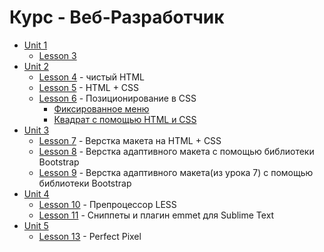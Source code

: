 # Курс - Веб-Разработчик

* [Unit 1](https://github.com/vogelfenx/kir/tree/master/course%20web-dev/Unit%201)
  * [Lesson 3](https://github.com/vogelfenx/kir/tree/master/course%20web-dev/Unit%201/Lesson%203)
* [Unit 2](https://github.com/vogelfenx/kir/tree/master/course%20web-dev/Unit%202)
  * [Lesson 4](https://vogelfenx.github.io/kir/course%20web-dev/Unit%202/Lesson%204%20-%20%D1%87%D0%B8%D1%81%D1%82%D1%8B%D0%B9%20HTML/) - чистый HTML
  * [Lesson 5](https://vogelfenx.github.io/kir/course%20web-dev/Unit%202/Lesson%205%20-%20HTML%20+%20CSS/) - HTML + CSS
  * [Lesson 6]() - Позиционирование в CSS
    * [Фиксированное меню](https://vogelfenx.github.io/kir/course%20web-dev/Unit%202/Lesson%206%20-%20%D0%9F%D0%BE%D0%B7%D0%B8%D1%86%D0%B8%D0%BE%D0%BD%D0%B8%D1%80%D0%BE%D0%B2%D0%B0%D0%BD%D0%B8%D0%B5%20%D0%B2%20CSS/menu.html)
    * [Квадрат с помощью HTML и CSS](https://vogelfenx.github.io/kir/course%20web-dev/Unit%202/Lesson%206%20-%20%D0%9F%D0%BE%D0%B7%D0%B8%D1%86%D0%B8%D0%BE%D0%BD%D0%B8%D1%80%D0%BE%D0%B2%D0%B0%D0%BD%D0%B8%D0%B5%20%D0%B2%20CSS/square.html)
* [Unit 3](https://github.com/vogelfenx/kir/tree/master/course%20web-dev/Unit%203)
  * [Lesson 7](https://vogelfenx.github.io/kir/course%20web-dev/Unit%203/Lesson%207%20-%20HTML%20+%20CSS/) - Верстка макета на HTML + CSS
  * [Lesson 8](https://vogelfenx.github.io/kir/course%20web-dev/Unit%203/Lesson%208%20-%20bootstrap/) - Верстка адаптивного макета с помощью библиотеки Bootstrap
  * [Lesson 9](https://vogelfenx.github.io/kir/course%20web-dev/Unit%203/Lesson%209%20-%20bootstrap/) - Верстка адаптивного макета(из урока 7) с помощью библиотеки Bootstrap
* [Unit 4]()
  * [Lesson 10](https://github.com/vogelfenx/kir/tree/master/course%20web-dev/Unit%204/Lesson%2010%20-%20Less) - Препроцессор LESS
  * [Lesson 11](https://github.com/vogelfenx/kir/tree/master/course%20web-dev/Unit%204/Lesson%2011%20-%20%D0%A1%D0%BD%D0%B8%D0%BF%D0%BF%D0%B5%D1%82%D1%8B%20%2B%20Emmet) - Сниппеты и плагин emmet для Sublime Text
* [Unit 5]()
  * [Lesson 13](https://vogelfenx.github.io/kir/course%20web-dev/Unit%205/Lesson13/) - Perfect Pixel

